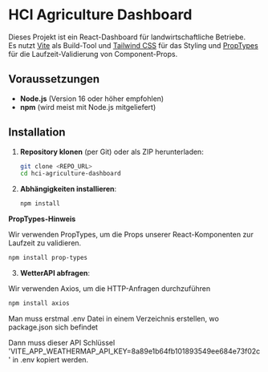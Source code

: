 # HCI Agriculture Dashboard

Dieses Projekt ist ein React-Dashboard für landwirtschaftliche Betriebe.  
Es nutzt [Vite](https://vitejs.dev/) als Build-Tool und [Tailwind CSS](https://tailwindcss.com/) für das Styling und [PropTypes](https://www.npmjs.com/package/prop-types) für die Laufzeit-Validierung von Component-Props.

## Voraussetzungen

- **Node.js** (Version 16 oder höher empfohlen)
- **npm** (wird meist mit Node.js mitgeliefert)

## Installation

1. **Repository klonen** (per Git) oder als ZIP herunterladen:
   ```bash
   git clone <REPO_URL>
   cd hci-agriculture-dashboard

2. **Abhängigkeiten installieren**:
   ```bash
   npm install

**PropTypes-Hinweis**

Wir verwenden PropTypes, um die Props unserer React-Komponenten zur Laufzeit zu validieren.

   ```bash
   npm install prop-types
```

3. **WetterAPI abfragen**:

Wir verwenden Axios, um die HTTP-Anfragen durchzuführen

   ```bash
   npm install axios
```
Man muss erstmal .env Datei in einem Verzeichnis erstellen, wo package.json sich befindet

Dann muss dieser API Schlüssel 'VITE_APP_WEATHERMAP_API_KEY=8a89e1b64fb101893549ee684e73f02c' in .env kopiert werden.